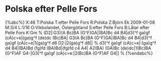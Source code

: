 # Polska efter Pelle Fors

{%abc%}
X:46
T:Polska
T:efter Pelle Fors
R:Polska
Z:Björn Ek 2009-01-08
M:3/4
L:1/16
O:Vikbolandet, Östergötland
S:efter Pelle Fors
B:Låtar efter Pelle Fors
K:Gm
%
(D2|:G3)(A Bc)BA (G^F)GA|(BA)Bc d4 B4|d3(^f ga)gf (cA)c=e|(ga)g^f (de)dc (Bc)BA|
G3(A Bc)BA (G^F)GA|(BA)Bc d4 B4|d3(^f ga)gf (cA)c=e|1(ga)g^f d6 D2:|2(ga)g^f d8||
%
d3(^f ga)gf (cA)c=e|:(ga)g^f d4 B4|(BA)Bd (fg)fd (BA)Bd|(fg)fd c4 A4|
A2(BA) (GA)Bc (de)dc|1(Bc)BA (G^F)AF G4-|G3(^f ga)gf (cA)c=e:|2(Bc)BA (G^F)AF G4|]
%
{%endabc%}

